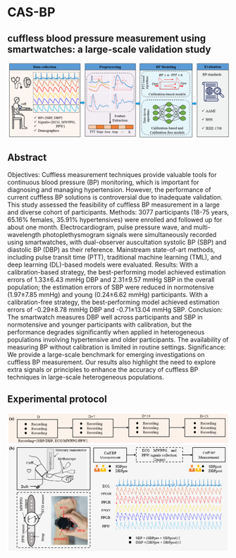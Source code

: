 # CAS-BP
## cuffless blood pressure measurement using smartwatches: a large-scale validation study
![](https://github.com/zdzdliu/CAS-BP/blob/main/fig1.png)
## Abstract
Objectives: Cuffless measurement techniques provide valuable tools for continuous blood pressure (BP) monitoring, which is important for diagnosing and managing hypertension. However, the performance of current cuffless BP solutions is controversial due to inadequate validation. This study assessed the feasibility of cuffless BP measurement in a large and diverse cohort of participants.
Methods: 3077 participants (18-75 years, 65.16% females, 35.91% hypertensives) were enrolled and followed up for about one month. Electrocardiogram, pulse pressure wave, and multi-wavelength photoplethysmogram signals were simultaneously recorded using smartwatches, with dual-observer auscultation systolic BP (SBP) and diastolic BP (DBP) as their reference. Mainstream state-of-art methods, including pulse transit time (PTT), traditional machine learning (TML), and deep learning (DL)-based models were evaluated.
Results: With a calibration-based strategy, the best-performing model achieved estimation errors of 1.33±6.43 mmHg DBP and 2.31±9.57 mmHg SBP in the overall population; the estimation errors of SBP were reduced in normotensive (1.97±7.85 mmHg) and young (0.24±6.62 mmHg) participants. With a calibration-free strategy, the best-performing model achieved estimation errors of -0.29±8.78 mmHg DBP and -0.71±13.04 mmHg SBP.
Conclusion: The smartwatch measures DBP well across participants and SBP in normotensive and younger participants with calibration, but the performance degrades significantly when applied in heterogeneous populations involving hypertensive and older participants. The availability of measuring BP without calibration is limited in routine settings.
Significance: We provide a large-scale benchmark for emerging investigations on cuffless BP measurement. Our results also highlight the need to explore extra signals or principles to enhance the accuracy of cuffless BP techniques in large-scale heterogeneous populations.
## Experimental protocol
![](https://github.com/zdzdliu/CAS-BP/blob/main/fig2.png)
